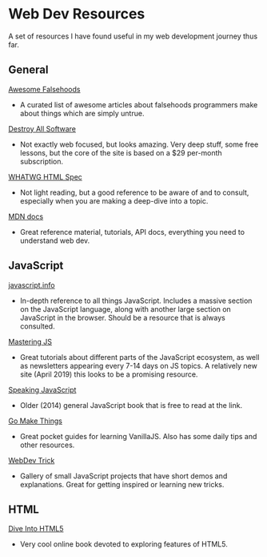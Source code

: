# Web Dev Resources

A set of resources I have found useful in my web development journey thus far.

## General

[Awesome Falsehoods](https://github.com/jameslk/awesome-falsehoods)

- A curated list of awesome articles about falsehoods programmers make about things which are simply untrue.

[Destroy All Software](https://www.destroyallsoftware.com/screencasts)

- Not exactly web focused, but looks amazing. Very deep stuff, some free lessons, but the core of the site is based on a $29 per-month subscription.

[WHATWG HTML Spec](https://html.spec.whatwg.org/)

- Not light reading, but a good reference to be aware of and to consult, especially when you are making a deep-dive into a topic.

[MDN docs](https://developer.mozilla.org/en-US/)

- Great reference material, tutorials, API docs, everything you need to understand web dev.

## JavaScript

[javascript.info](https://javascript.info/)

- In-depth reference to all things JavaScript. Includes a massive section on the JavaScript language, along with another large section on JavaScript in the browser. Should be a resource that is always consulted.


[Mastering JS](https://masteringjs.io/)

- Great tutorials about different parts of the JavaScript ecosystem, as well as newsletters appearing every 7-14 days on JS topics. A relatively new site (April 2019) this looks to be a promising resource.

[Speaking JavaScript](http://speakingjs.com/es5/index.html)

- Older (2014) general JavaScript book that is free to read at the link.

[Go Make Things](https://courses.gomakethings.com/)

- Great pocket guides for learning VanillaJS. Also has some daily tips and other resources.

[WebDev Trick](https://webdevtrick.com/web-development/javascript/)

- Gallery of small JavaScript projects that have short demos and explanations. Great for getting inspired or learning new tricks.

## HTML

[Dive Into HTML5](http://diveintohtml5.info/index.html)

- Very cool online book devoted to exploring features of HTML5.
